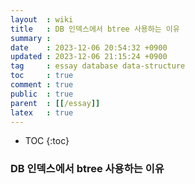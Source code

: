 ```yaml
---
layout  : wiki
title   : DB 인덱스에서 btree 사용하는 이유
summary :
date    : 2023-12-06 20:54:32 +0900
updated : 2023-12-06 21:15:24 +0900
tag     : essay database data-structure
toc     : true
comment : true
public  : true
parent  : [[/essay]]
latex   : true
---
```

* TOC
{:toc}


### DB 인덱스에서 btree 사용하는 이유
